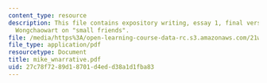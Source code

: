```yaml
---
content_type: resource
description: This file contains expository writing, essay 1, final version by Mike
  Wongchaowart on "small friends".
file: /media/https%3A/open-learning-course-data-rc.s3.amazonaws.com/21w-730-3-writing-and-the-environment-spring-2005/27c78f7289d18701d4edd38a1d1fba83_mike_wnarrative.pdf
file_type: application/pdf
resourcetype: Document
title: mike_wnarrative.pdf
uid: 27c78f72-89d1-8701-d4ed-d38a1d1fba83
---
```

